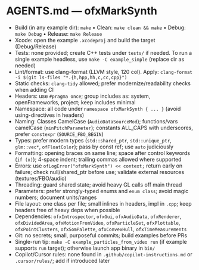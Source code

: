 # AGENTS.md — ofxMarkSynth

- Build (in any example dir): `make` • Clean: `make clean && make` • Debug: `make Debug` • Release: `make Release`
- Xcode: open the example `.xcodeproj` and build the target (Debug/Release)
- Tests: none provided; create C++ tests under `tests/` if needed. To run a single example headless, use `make -C example_simple` (replace dir as needed)
- Lint/format: use clang-format (LLVM style, 120 col). Apply: `clang-format -i $(git ls-files "*.{h,hpp,hh,c,cc,cpp}")`
- Static checks: `clang-tidy` allowed; prefer modernize/readability checks when adding CI
- Headers: use `#pragma once`; group includes as: system, openFrameworks, project; keep includes minimal
- Namespace: all code under `namespace ofxMarkSynth { ... }` (avoid using-directives in headers)
- Naming: Classes CamelCase (`AudioDataSourceMod`); functions/vars camelCase (`minPitchParameter`); constants ALL_CAPS with underscores, prefer `constexpr` (`SOURCE_FBO_BEGIN`)
- Types: prefer modern types (`std::shared_ptr`, `std::unique_ptr`, `glm::vec*`, `ofFloatColor`); pass by const ref; use `auto` judiciously
- Formatting: opening braces on same line; space after control keywords (`if (x)`); 4-space indent; trailing commas allowed where supported
- Errors: use `ofLogError("ofxMarkSynth") << context;` return early on failure; check null/shared_ptr before use; validate external resources (textures/FBO/audio)
- Threading: guard shared state; avoid heavy GL calls off main thread
- Parameters: prefer strongly-typed enums and `enum class`; avoid magic numbers; document units/ranges
- File layout: one class per file; small inlines in headers, impl in `.cpp`; keep headers free of heavy deps when possible
- Dependencies: `ofxIntrospector`, `ofxGui`, `ofxAudioData`, `ofxRenderer`, `ofxDividedArea`, `ofxMotionFromVideo`, `ofxParticleSet`, `ofxPlottable`, `ofxPointClusters`, `ofxSomPalette`, `ofxConvexHull`, `ofxTimeMeasurements`
- Git: no secrets; small, purposeful commits; build examples before PRs
- Single-run tip: `make -C example_particles_from_video run` (if example supports `run` target); otherwise launch app binary in `bin/`
- Copilot/Cursor rules: none found in `.github/copilot-instructions.md` or `.cursor/rules/`; add if introduced later
